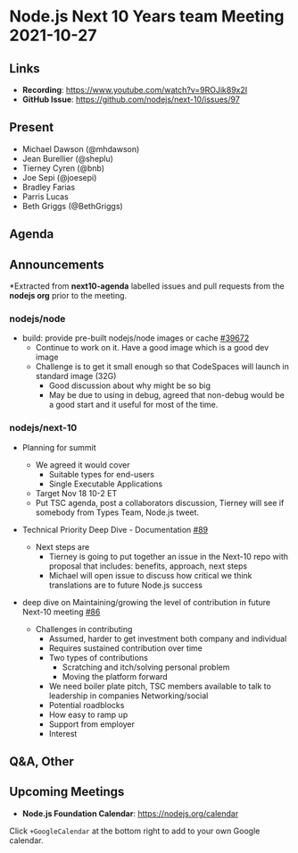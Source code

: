 # Node.js  Next 10 Years team Meeting 2021-10-27

## Links

* **Recording**:  <https://www.youtube.com/watch?v=9ROJik89x2I>
* **GitHub Issue**: <https://github.com/nodejs/next-10/issues/97>

## Present

* Michael Dawson (@mhdawson)
* Jean Burellier (@sheplu)
* Tierney Cyren (@bnb)
* Joe Sepi (@joesepi)
* Bradley Farias
* Parris Lucas
* Beth Griggs (@BethGriggs)

## Agenda

## Announcements

*Extracted from **next10-agenda** labelled issues and pull requests from the **nodejs org** prior to the meeting.

### nodejs/node

* build: provide pre-built nodejs/node images or cache  [#39672](https://github.com/nodejs/node/issues/39672)
  * Continue to work on it. Have a good image which is a good dev image
  * Challenge is to get it small enough so that CodeSpaces will launch in standard image (32G)
    * Good discussion about why might be so big
    * May be due to using in debug, agreed that non-debug would be a good start and it useful for most of the time.

### nodejs/next-10

* Planning for summit
  * We agreed it would cover
    * Suitable types for end-users
    * Single Executable Applications
  * Target Nov 18 10-2 ET
  * Put TSC agenda, post a collaborators discussion, Tierney will see if somebody from Types
    Team, Node.js tweet.

* Technical Priority Deep Dive - Documentation [#89](https://github.com/nodejs/next-10/issues/89)
  * Next steps are
    * Tierney is going to put together an issue in the Next-10
      repo with proposal that includes: benefits, approach, next steps
    * Michael will open issue to discuss how critical we think translations are to
      future Node.js success

* deep dive on Maintaining/growing the level of contribution in future Next-10 meeting  [#86](https://github.com/nodejs/next-10/issues/86)
  * Challenges in contributing
    * Assumed, harder to get investment both company and individual
    * Requires sustained contribution over time
    * Two types of contributions
      * Scratching and itch/solving personal problem
      * Moving the platform forward
    * We need boiler plate pitch, TSC members available to talk to leadership in companies
      Networking/social
    * Potential roadblocks
    * How easy to ramp up
    * Support from employer
    * Interest
  
## Q&A, Other

## Upcoming Meetings

* **Node.js Foundation Calendar**: <https://nodejs.org/calendar>

Click `+GoogleCalendar` at the bottom right to add to your own Google calendar.
